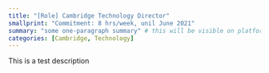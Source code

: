 ```yaml
---
title: "[Role] Cambridge Technology Director"
smallprint: "Commitment: 8 hrs/week, unil June 2021"
summary: "some one-paragraph summary" # this will be visible on platforms like LinkedIn when sharing
categories: [Cambridge, Technology]
---
```


This is a test description